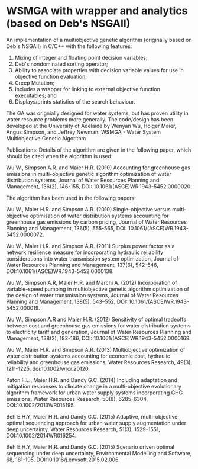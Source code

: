 # WSMGA with wrapper and analytics (based on Deb's NSGAII)
An implementation of a multiobjective genetic algorithm (originally based on Deb's NSGAII) in C/C++ with the following features:

1. Mixing of integer and floating point decision variables;
2. Deb's nondominated sorting operator;
2. Ability to associate properties with decision variable values for use in objective function evaluation;
2. Creep Mutation;
3. Includes a wrapper for linking to external objective function executables; and
4. Displays/prints statistics of the search behaviour.

The GA was orignially designed for water systems, but has proven utility in water resource problems more generally. The code/design has been developed at the University of Adelaide by Wenyan Wu, Holger Maier, Angus Simpson, and Jeffrey Newman.
WSMGA - Water System Multiobjective Genetic Algorithm

Publications:
Details of the algorithm are given in the following paper, which should be cited when the algorithm is used:
 
Wu W., Simpson A.R. and Maier H.R. (2010)  Accounting for greenhouse gas emissions in multi-objective genetic algorithm optimization of water distribution systems, Journal of Water Resources Planning and Management, 136(2), 146-155, DOI: 10.1061/(ASCE)WR.1943-5452.0000020.
 
 
The algorithm has been used in the following papers:
 
Wu W., Maier H.R. and Simpson A.R. (2010) Single-objective versus multi-objective optimisation of water distribution systems accounting for greenhouse gas emissions by carbon pricing, Journal of Water Resources Planning and Management, 136(5), 555-565, DOI: 10.1061/(ASCE)WR.1943-5452.0000072.
 
Wu W., Maier H.R. and Simpson A.R. (2011) Surplus power factor as a network resilience measure for incorporating hydraulic reliability considerations into water transmission system optimization,  Journal of Water Resources Planning and Management, 137(6), 542-546, DOI:10.1061/(ASCE)WR.1943-5452.0000138.
 
Wu W., Simpson A.R, Maier H.R. and Marchi A. (2012) Incorporation of variable-speed pumping in multiobjective genetic algorithm optimization of the design of water transmission systems, Journal of Water Resources Planning and Management, 138(5), 543–552, DOI: 10.1061/(ASCE)WR.1943-5452.000019.
 
Wu W., Simpson A.R and Maier H.R. (2012) Sensitivity of optimal tradeoffs between cost and greenhouse gas emissions for water distribution systems to electricity tariff and generation, Journal of Water Resources Planning and Management, 138(2), 182-186, DOI: 10.1061/(ASCE)WR.1943-5452.0000169.
 
Wu W., Maier H.R. and Simpson A.R. (2013) Multiobjective optimization of water distribution systems accounting for economic cost, hydraulic reliability and greenhouse gas emissions, Water Resources Research, 49(3), 1211-1225, doi:10.1002/wrcr.20120.
 
Paton F.L., Maier H.R. and Dandy G.C. (2014) Including adaptation and mitigation responses to climate change in a multi-objective evolutionary algorithm framework for urban water supply systems incorporating GHG emissions, Water Resources Research, 50(8), 6285-6304, DOI:10.1002/2013WR015195.
 
Beh E.H.Y, Maier H.R. and Dandy G.C. (2015) Adaptive, multi-objective optimal sequencing approach for urban water supply augmentation under deep uncertainty, Water Resources Research, 51(3), 1529-1551, DOI:10.1002/2014WR016254.
 
Beh E.H.Y, Maier H.R. and Dandy G.C. (2015) Scenario driven optimal sequencing under deep uncertainty, Environmental Modelling and Software, 68, 181-195, DOI:10.1016/j.envsoft.2015.02.006.

